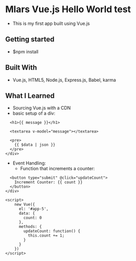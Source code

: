 # Mlars Vue.js Hello World test
- This is my first app built using Vue.js

## Getting started
- $npm install

## Built With
- Vue.js, HTML5, Node.js, Express.js, Babel, karma

## What I Learned
- Sourcing Vue.js with a CDN
- basic  setup of a div:
```<div id="app">
  <h1>{{ message }}</h1>

  <textarea v-model="message"></textarea>

  <pre>
    {{ $data | json }}
  </pre>
</div>
```

- Event Handling:
    - Function that increments a counter:
```<div id="app-5">
  <button type="submit" @click="updateCount">
    Increment Counter: {{ count }}
  </button>
</div>

<script>
    new Vue({
      el: '#app-5',
      data: {
        count: 0
      },
      methods: {
        updateCount: function() {
          this.count += 1;
        }
      }
    })
</script>
```

